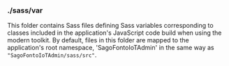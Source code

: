 ### ./sass/var

This folder contains Sass files defining Sass variables corresponding to classes
included in the application's JavaScript code build when using the modern toolkit.
By default, files in this folder are mapped to the application's root namespace,
'SagoFontoIoTAdmin' in the same way as `"SagoFontoIoTAdmin/sass/src"`.